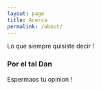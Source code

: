 ```yaml
---
layout: page
title: Acerca
permalink: /about/
---
```


Lo que siempre quisiste decir !

### Por el tal Dan

Espermaos tu opinion !


